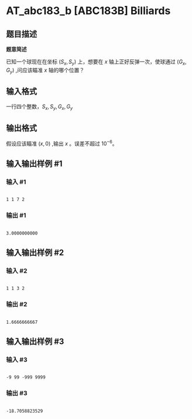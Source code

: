 # AT_abc183_b [ABC183B] Billiards

## 题目描述

**题意简述**

已知一个球现在在坐标 $(S_x,S_y)$ 上，想要在 $x$ 轴上正好反弹一次，使球通过 $(G_x,G_y)$ ,问应该瞄准 $x$ 轴的哪个位置？

## 输入格式

一行四个整数，$S_x, S_y,G_x,G_y$

## 输出格式

假设应该瞄准 $(x,0)$ ,输出 $x$ 。误差不超过 $10^{-6}$。

## 输入输出样例 #1

### 输入 #1

```
1 1 7 2
```

### 输出 #1

```
3.0000000000
```

## 输入输出样例 #2

### 输入 #2

```
1 1 3 2
```

### 输出 #2

```
1.6666666667
```

## 输入输出样例 #3

### 输入 #3

```
-9 99 -999 9999
```

### 输出 #3

```
-18.7058823529
```